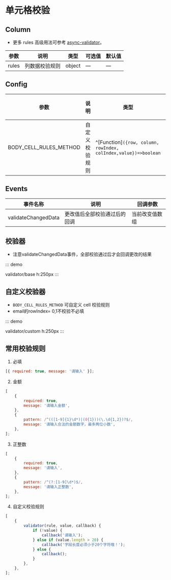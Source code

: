 # 单元格校验

## Column

-   更多 rules 高级用法可参考 [async-validator](https://github.com/yiminghe/async-validator)。

| 参数  | 说明           | 类型   | 可选值 | 默认值 |
| ----- | -------------- | ------ | ------ | ------ |
| rules | 列数据校验规则 | object | —      | —      |

## Config

| 参数 | 说明 | 类型 | 可选值 | 默认值 |
| --- | --- | --- | --- | --- |
| BODY_CELL_RULES_METHOD| 自定义校验规则 | ^[Function]`({row, column, rowIndex, colIndex,value})=>boolean` | — | — |

## Events

| 事件名称  | 说明         | 回调参数 |
| --------- | ------------ | -------- |
| validateChangedData  | 更改值后全部校验通过后的回调 | 当前改变值数组   |

## 校验器
- 注意validateChangedData事件，全部校验通过后才会回调更改的结果
  
::: demo

validator/base
h:250px
:::

## 自定义校验器

-   `BODY_CELL_RULES_METHOD` 可自定义 cell 校验规则
-   email的rowIndex= 0,1不校验不必填

::: demo

validator/custom
h:250px
:::

## 常用校验规则

1. 必填

```js
[{ required: true, message: '请输入' }];
```

2. 金额

```js
[
    {
        required: true,
        message: '请输入金额',
    },
    {
        pattern: /^(([1-9]{1}\d*)|(0{1}))(\.\d{1,2})?$/,
        message: '请输入合法的金额数字，最多两位小数',
    },
];
```

3. 正整数

```js
[
    {
        required: true,
        message: '请输入',
    },
    {
        pattern: /^(?:[1-9]\d*)$/,
        message: '请输入正整数',
    },
];
```

4. 自定义校验规则

```js
[
    {
        validator(rule, value, callback) {
            if (!value) {
                callback('请输入');
            } else if (value.length > 20) {
                callback('字段长度必须小于20个字符哦！');
            } else {
                callback();
            }
        },
    },
];
```
